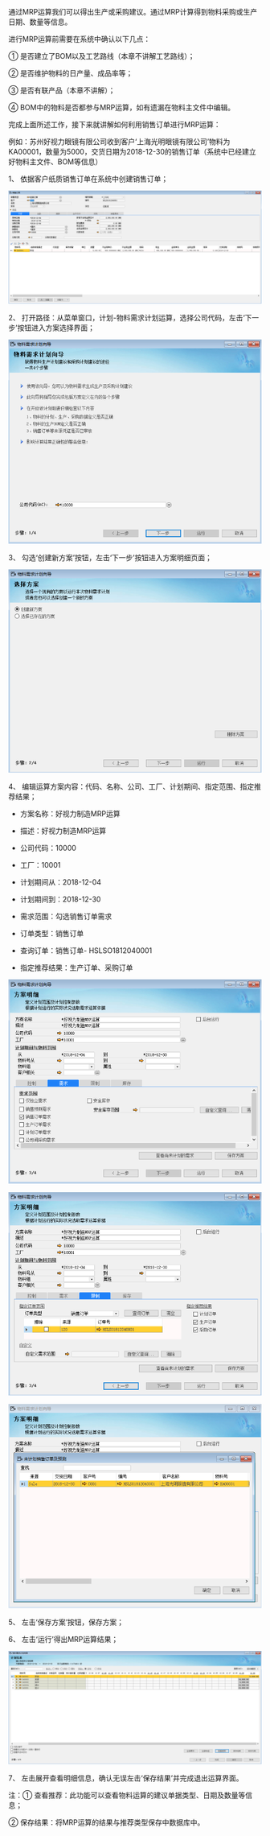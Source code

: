 通过MRP运算我们可以得出生产或采购建议。通过MRP计算得到物料采购或生产日期、数量等信息。

进行MRP运算前需要在系统中确认以下几点：

① 是否建立了BOM以及工艺路线（本章不讲解工艺路线）；

② 是否维护物料的日产量、成品率等；

③ 是否有联产品（本章不讲解）；

④ BOM中的物料是否都参与MRP运算，如有遗漏在物料主文件中编辑。

完成上面所述工作，接下来就讲解如何利用销售订单进行MRP运算：

例如：苏州好视力眼镜有限公司收到客户‘上海光明眼镜有限公司’物料为KA00001，数量为5000，交货日期为2018-12-30的销售订单（系统中已经建立好物料主文件、BOM等信息）

1、 依据客户纸质销售订单在系统中创建销售订单；

![img](images/yw4.1.1.png) 

2、 打开路径：从菜单窗口，计划-物料需求计划运算，选择公司代码，左击‘下一步’按钮进入方案选择界面；

![img](images/yw4.1.2.png) 

3、 勾选‘创建新方案’按钮，左击‘下一步’按钮进入方案明细页面；

![img](images/yw4.1.3.png) 

4、 编辑运算方案内容：代码、名称、公司、工厂、计划期间、指定范围、指定推荐结果；

- 方案名称：好视力制造MRP运算

- 描述：好视力制造MRP运算

- 公司代码：10000

- 工厂：10001

- 计划期间从：2018-12-04

- 计划期间到：2018-12-30

- 需求范围：勾选销售订单需求

- 订单类型：销售订单

- 查询订单：销售订单- HSLSO1812040001

- 指定推荐结果：生产订单、采购订单

![img](images/yw4.1.4.png) 

![img](images/yw4.1.5.png)

![img](images/yw4.1.6.png)

5、 左击‘保存方案’按钮，保存方案；

6、 左击‘运行’得出MRP运算结果；

![img](images/yw4.1.7.png) 

7、 左击展开查看明细信息，确认无误左击‘保存结果’并完成退出运算界面。

注：① 查看推荐：此功能可以查看物料运算的建议单据类型、日期及数量等信息；

② 保存结果：将MRP运算的结果与推荐类型保存中数据库中。
